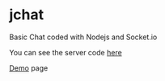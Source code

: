 jchat
=====

Basic Chat coded with Nodejs and Socket.io

You can see the server code [here](https://github.com/serdnah2/jchat_server)

[Demo](projects.innovacenter.co/jchat) page 

